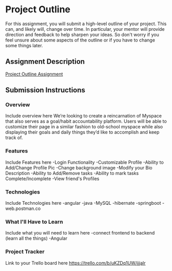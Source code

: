 # Project Outline
For this assignment, you will submit a high-level outline of your project. This can, and likely will, change over time. In particular, your mentor will provide direction and feedback to help sharpen your ideas. So don't worry if you feel unsure about some aspects of the outline or if you have to change some things later.

## Assignment Description
[Project Outline Assignment](https://education.launchcode.org/liftoff/modules/assignments/project-outline)

## Submission Instructions

### Overview
Include overview here
We’re looking to create a reincarnation of Myspace that also serves as a goal/habit accountability platform. 
Users will be able to customize their page in a similar fashion to old-school myspace while also displaying 
their goals and daily things they’d like to accomplish and keep track of.
### Features
Include Features here
-Login Functionality
-Customizable Profile
-Ability to Add/Change Profile Pic
-Change background image
-Modify your Bio Description
-Ability to Add/Remove tasks
-Ability to mark tasks Complete/Incomplete
-View friend's Profiles
### Technologies
Include Technologies here
-angular
-java
-MySQL
-hibernate
-springboot
-web.postman.co
### What I'll Have to Learn
Include what you will need to learn here
-connect frontend to backend (learn all the things)
-Angular
### Project Tracker
Link to your Trello board here
https://trello.com/b/uKZDq1UW/jjjalr
